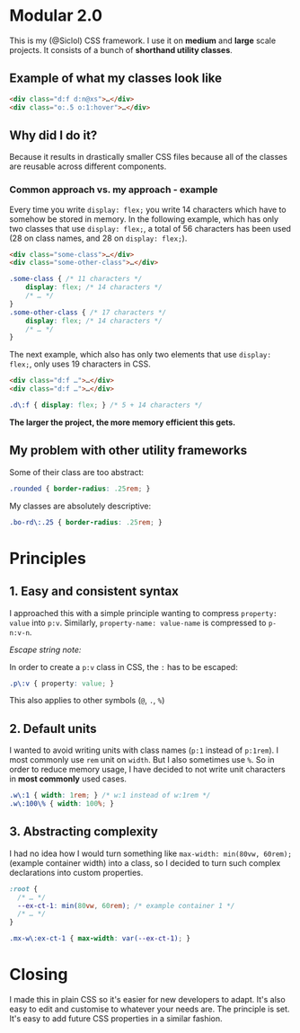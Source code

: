 # Modular 2.0

This is my (@Siclol) CSS framework. I use it on **medium** and **large** scale projects. It consists of a bunch of **shorthand utility classes**.

## Example of what my classes look like

```html
<div class="d:f d:n@xs">…</div>
<div class="o:.5 o:1:hover">…</div>
```

## Why did I do it?

Because it results in drastically smaller CSS files because all of the classes are reusable across different components.

### Common approach vs. my approach - example

Every time you write `display: flex;` you write 14 characters which have to somehow be stored in memory. In the following example, which has only two classes that use `display: flex;`, a total of 56 characters has been used (28 on class names, and 28 on `display: flex;`).

```html
<div class="some-class">…</div>
<div class="some-other-class">…</div>
```

```css
.some-class { /* 11 characters */
    display: flex; /* 14 characters */
    /* … */
}
.some-other-class { /* 17 characters */
    display: flex; /* 14 characters */
    /* … */
}
```

The next example, which also has only two elements that use `display: flex;`, only uses 19 characters in CSS.
```html
<div class="d:f …">…</div>
<div class="d:f …">…</div>
```

```css
.d\:f { display: flex; } /* 5 + 14 characters */
```

**The larger the project, the more memory efficient this gets.**

## My problem with other utility frameworks

Some of their class are too abstract:
```css
.rounded { border-radius: .25rem; }
```

My classes are absolutely descriptive:
```css
.bo-rd\:.25 { border-radius: .25rem; }
```

# Principles

## 1. Easy and consistent syntax

I approached this with a simple principle wanting to compress `property: value` into `p:v`. Similarly, `property-name: value-name` is compressed to `p-n:v-n`.

*Escape string note:*

In order to create a `p:v` class in CSS, the `:` has to be escaped:
```css
.p\:v { property: value; }
```
This also applies to other symbols (`@`, `.`, `%`)

## 2. Default units

I wanted to avoid writing units with class names (`p:1` instead of `p:1rem`). I most commonly use `rem` unit on `width`. But I also sometimes use `%`. So in order to reduce memory usage, I have decided to not write unit characters in **most commonly** used cases.

```css
.w\:1 { width: 1rem; } /* w:1 instead of w:1rem */
.w\:100\% { width: 100%; }
```

## 3. Abstracting complexity

I had no idea how I would turn something like `max-width: min(80vw, 60rem);` (example container width) into a class, so I decided to turn such complex declarations into custom properties. 

```css
:root {
  /* … */
  --ex-ct-1: min(80vw, 60rem); /* example container 1 */
  /* … */
}

.mx-w\:ex-ct-1 { max-width: var(--ex-ct-1); }
```

# Closing

I made this in plain CSS so it's easier for new developers to adapt. It's also easy to edit and customise to whatever your needs are. The principle is set. It's easy to add future CSS properties in a similar fashion.